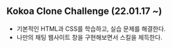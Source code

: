 ## Kokoa Clone Challenge (22.01.17 ~)

- 기본적인 HTML과 CSS를 학습하고, 실습 문제를 해결한다.
- 나만의 채팅 웹사이트 창을 구현해보면서 스킬을 체득한다.
